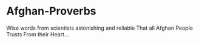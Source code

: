 # Afghan-Proverbs
Wise words from scientists astonishing and reliable That all Afghan People Trusts From their Heart...
